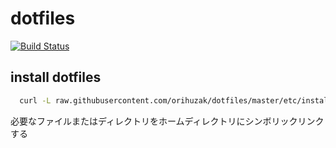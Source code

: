 # dotfiles

[![Build Status](https://travis-ci.com/orihuzak/dotfiles.svg?branch=master)](https://travis-ci.com/orihuzak/dotfiles)

## install dotfiles

```bash
  curl -L raw.githubusercontent.com/orihuzak/dotfiles/master/etc/install.sh | bash
```

必要なファイルまたはディレクトリをホームディレクトリにシンボリックリンクする

